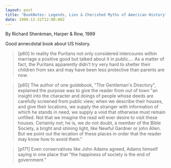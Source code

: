 ```yaml
---
layout: post
title: "BookNotes: Legends, Lies & Cherished Myths of American History"
date: 1990-12-31T12:00:00Z
---
```

By Richard Shenkman, Harper & Row, 1989

Good annecdotal book about US history. 


> [p60] In reality the Puritans not only considered intercoures within
> marriage a positive good but talked about it in public.... As a
> matter of fact, the Puritans apparently didn't try very hard to
> shelter their children from sex and may have been less protective
> than parents are now.  



> [p65] The author of one guidebook, "The Gentleman's Directory",
> explained the purpose was to give the reader from out of town "an
> insight into the character and doings of people whose deeds are
> carefully screened from public view; when we describe their houses,
> and give their locations, we supply the stranger with information of
> which he stands in need, we supply a void that otherwise must remain
> unfilled.  Not that we imagine the read will ever desire to visit
> these houses.  Certainly not; he is, we do not doubt, a member of the
> Bible Society, a bright and shining light, like Newful Gardner or
> john Allen.  But we point out the lecation of these places in order
> that the reader may know how to avoid them."



> [p171] Even conservatives like John Adams agreed, Adams himself
> saying in one place that "the happiness of society is the end of
> government."
> 



